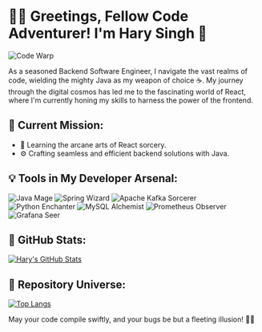 # 👨‍💻 Greetings, Fellow Code Adventurer! I'm Hary Singh 👋

![Code Warp](https://img.shields.io/badge/Code-Warp-blue?style=for-the-badge)

As a seasoned Backend Software Engineer, I navigate the vast realms of code, wielding the mighty Java as my weapon of choice ☕️. My journey through the digital cosmos has led me to the fascinating world of React, where I'm currently honing my skills to harness the power of the frontend.

## 🚀 Current Mission:

- 🌱 Learning the arcane arts of React sorcery.
- ⚙️ Crafting seamless and efficient backend solutions with Java.

## 💡 Tools in My Developer Arsenal:

![Java Mage](https://img.shields.io/badge/Java-Mage-yellow?style=for-the-badge&logo=java)
![Spring Wizard](https://img.shields.io/badge/Spring-Wizard-brightgreen?style=for-the-badge&logo=spring)
![Apache Kafka Sorcerer](https://img.shields.io/badge/Apache%20Kafka-Sorcerer-red?style=for-the-badge&logo=apache-kafka)
![Python Enchanter](https://img.shields.io/badge/Python-Enchanter-blue?style=for-the-badge&logo=python)
![MySQL Alchemist](https://img.shields.io/badge/MySQL-Alchemist-orange?style=for-the-badge&logo=mysql)
![Prometheus Observer](https://img.shields.io/badge/Prometheus-Observer-yellow?style=for-the-badge&logo=prometheus)
![Grafana Seer](https://img.shields.io/badge/Grafana-Seer-blue?style=for-the-badge&logo=grafana)

## 🌌 GitHub Stats:

[![Hary's GitHub Stats](https://github-readme-stats.vercel.app/api?username=hary-singh&show_icons=true&theme=dark)](https://github.com/hary-singh)

## 🌠 Repository Universe:

[![Top Langs](https://github-readme-stats.vercel.app/api/top-langs/?username=hary-singh&layout=compact&theme=dark)](https://github.com/hary-singh)

May your code compile swiftly, and your bugs be but a fleeting illusion! 🚀✨

<!---
hary-singh/hary-singh is a ✨ special ✨ repository because its `README.md` (this file) appears on your GitHub profile.
You can click the Preview link to take a look at your changes.
--->
